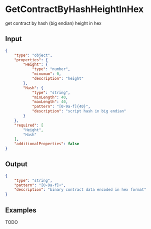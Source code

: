 # GetContractByHashHeightInHex

get contract by hash (big endian) height  in hex

## Input

```json
{
    "type": "object",
    "properties": {
        "Height": {
            "type": "number",
            "minumum": 0,
            "description": "height"
        },
        "Hash": {
            "type": "string",
            "minLength": 40,
            "maxLength": 40,
            "pattern": "[0-9a-f]{40}",
            "description": "script hash in big endian"
        }
    },
    "required": [
        "Height",
        "Hash"
    ],
    "additionalProperties": false
}
```

## Output

```json
{
    "type": "string",
    "pattern": "[0-9a-f]+",
    "description": "binary contract data encoded in hex format"
}
```

## Examples

TODO
